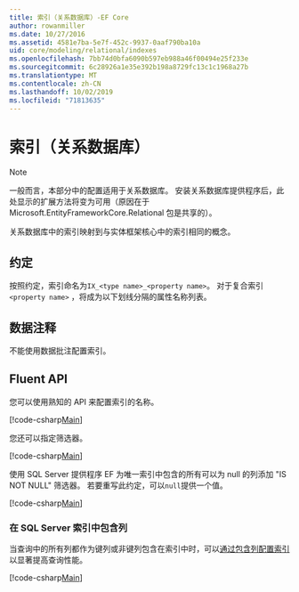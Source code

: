 ```yaml
---
title: 索引（关系数据库）-EF Core
author: rowanmiller
ms.date: 10/27/2016
ms.assetid: 4581e7ba-5e7f-452c-9937-0aaf790ba10a
uid: core/modeling/relational/indexes
ms.openlocfilehash: 7bb74d0bfa6090b597eb988a46f00494e25f233e
ms.sourcegitcommit: 6c28926a1e35e392b198a8729fc13c1c1968a27b
ms.translationtype: MT
ms.contentlocale: zh-CN
ms.lasthandoff: 10/02/2019
ms.locfileid: "71813635"
---
```

# <a name="indexes-relational-database"></a>索引（关系数据库）

> [!NOTE]  
> 一般而言，本部分中的配置适用于关系数据库。 安装关系数据库提供程序后，此处显示的扩展方法将变为可用（原因在于 Microsoft.EntityFrameworkCore.Relational 包是共享的）。

关系数据库中的索引映射到与实体框架核心中的索引相同的概念。

## <a name="conventions"></a>约定

按照约定，索引命名为`IX_<type name>_<property name>`。 对于复合索引`<property name>` ，将成为以下划线分隔的属性名称列表。

## <a name="data-annotations"></a>数据注释

不能使用数据批注配置索引。

## <a name="fluent-api"></a>Fluent API

您可以使用熟知的 API 来配置索引的名称。

[!code-csharp[Main](../../../../samples/core/Modeling/FluentAPI/Relational/IndexName.cs?name=Model&highlight=9)]

您还可以指定筛选器。

[!code-csharp[Main](../../../../samples/core/Modeling/FluentAPI/Relational/IndexFilter.cs?name=Model&highlight=9)]

使用 SQL Server 提供程序 EF 为唯一索引中包含的所有可以为 null 的列添加 "IS NOT NULL" 筛选器。 若要重写此约定，可以`null`提供一个值。

[!code-csharp[Main](../../../../samples/core/Modeling/FluentAPI/Relational/IndexNoFilter.cs?name=Model&highlight=10)]

### <a name="include-columns-in-sql-server-indexes"></a>在 SQL Server 索引中包含列

当查询中的所有列都作为键列或非键列包含在索引中时，可以[通过包含列配置索引](https://docs.microsoft.com/sql/relational-databases/indexes/create-indexes-with-included-columns)以显著提高查询性能。

[!code-csharp[Main](../../../../samples/core/Modeling/FluentAPI/Relational/ForSqlServerHasIndex.cs?name=Model)]
